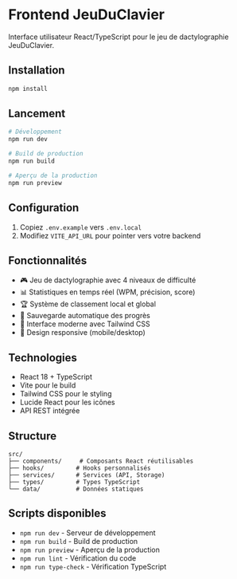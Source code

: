 # Frontend JeuDuClavier

Interface utilisateur React/TypeScript pour le jeu de dactylographie JeuDuClavier.

## Installation

```bash
npm install
```

## Lancement

```bash
# Développement
npm run dev

# Build de production
npm run build

# Aperçu de la production
npm run preview
```

## Configuration

1. Copiez `.env.example` vers `.env.local`
2. Modifiez `VITE_API_URL` pour pointer vers votre backend

## Fonctionnalités

- 🎮 Jeu de dactylographie avec 4 niveaux de difficulté
- 📊 Statistiques en temps réel (WPM, précision, score)
- 🏆 Système de classement local et global
- 💾 Sauvegarde automatique des progrès
- 🎨 Interface moderne avec Tailwind CSS
- 📱 Design responsive (mobile/desktop)

## Technologies

- React 18 + TypeScript
- Vite pour le build
- Tailwind CSS pour le styling
- Lucide React pour les icônes
- API REST intégrée

## Structure

```
src/
├── components/     # Composants React réutilisables
├── hooks/         # Hooks personnalisés
├── services/      # Services (API, Storage)
├── types/         # Types TypeScript
└── data/          # Données statiques
```

## Scripts disponibles

- `npm run dev` - Serveur de développement
- `npm run build` - Build de production
- `npm run preview` - Aperçu de la production
- `npm run lint` - Vérification du code
- `npm run type-check` - Vérification TypeScript
